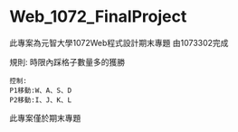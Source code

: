 # Web_1072_FinalProject
此專案為元智大學1072Web程式設計期末專題
由1073302完成

  規則:
  時限內踩格子數量多的獲勝



	控制:
    P1移動:W、A、S、D
    P2移動:I、J、K、L

此專案僅於期末專題
